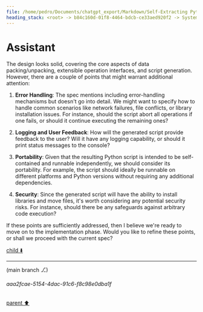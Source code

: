 ```yaml
---
file: /home/pedro/Documents/chatgpt_export/Markdown/Self-Extracting Python Script Framework.md
heading_stack: <root> -> b84c160d-01f8-4464-bdcb-ce33aed920f2 -> System -> 223bd57b-5a68-450f-8413-2c9aaa3de884 -> System -> aaa2f0a0-5c47-46c8-9517-226c34230146 -> User -> 0fec26b9-8a0c-4dfc-b842-fb7cf4697924 -> Assistant -> Problem Exploration and Design Specification -> Problem Statement -> Core Components -> Data Packing -> Data Unpacking -> Operation Interfaces -> Script Generation -> Specifications -> aaa28cbe-9139-4539-915e-cee347975b63 -> User -> 2d6e1ca0-1786-4102-b30e-5545b9b2f1e0 -> Assistant
---
```

# Assistant

The design looks solid, covering the core aspects of data packing/unpacking, extensible operation interfaces, and script generation. However, there are a couple of points that might warrant additional attention:

1. **Error Handling**: The spec mentions including error-handling mechanisms but doesn't go into detail. We might want to specify how to handle common scenarios like network failures, file conflicts, or library installation issues. For instance, should the script abort all operations if one fails, or should it continue executing the remaining ones?

2. **Logging and User Feedback**: How will the generated script provide feedback to the user? Will it have any logging capability, or should it print status messages to the console?

3. **Portability**: Given that the resulting Python script is intended to be self-contained and runnable independently, we should consider its portability. For example, the script should ideally be runnable on different platforms and Python versions without requiring any additional dependencies.

4. **Security**: Since the generated script will have the ability to install libraries and move files, it's worth considering any potential security risks. For instance, should there be any safeguards against arbitrary code execution?

If these points are sufficiently addressed, then I believe we're ready to move on to the implementation phase. Would you like to refine these points, or shall we proceed with the current spec?

[child ⬇️](#aaa2fcae-5154-4dac-91c6-f8c98e0dba1f)

---

(main branch ⎇)
###### aaa2fcae-5154-4dac-91c6-f8c98e0dba1f
[parent ⬆️](#2d6e1ca0-1786-4102-b30e-5545b9b2f1e0)
